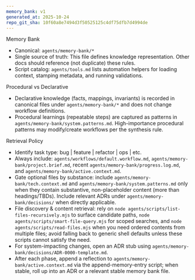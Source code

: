 ```yaml
---
memory_bank: v1
generated_at: 2025-10-24
repo_git_sha: 10f60a8e7494d3f50525125c4df75dfb7d4994de
---
```


Memory Bank

- Canonical: `agents/memory-bank/*`
- Single source of truth: This file defines knowledge representation. Other docs should reference (not duplicate) these rules.
- Script catalog: `agents/tools.md` lists automation helpers for loading context, stamping metadata, and running validations.

Procedural vs Declarative

- Declarative knowledge (facts, mappings, invariants) is recorded in canonical files under `agents/memory-bank/*` and does not change workflow definitions.
- Procedural learnings (repeatable steps) are captured as patterns in `agents/memory-bank/system.patterns.md`. High-importance procedural patterns may modify/create workflows per the synthesis rule.

Retrieval Policy

- Identify task type: bug | feature | refactor | ops | etc.
- Always include: `agents/workflows/default.workflow.md`, `agents/memory-bank/project.brief.md`, recent `agents/memory-bank/progress.log.md`, and `agents/memory-bank/active.context.md`.
- Gate optional files by substance: include `agents/memory-bank/tech.context.md` and `agents/memory-bank/system.patterns.md` only when they contain substantive, non-placeholder content (more than headings/TBDs). Include relevant ADRs under `agents/memory-bank/decisions/` when directly applicable.
- File discovery & content retrieval: rely on `node agents/scripts/list-files-recursively.mjs` to surface candidate paths, `node agents/scripts/smart-file-query.mjs` for scoped searches, and `node agents/scripts/read-files.mjs` when you need ordered contents from multiple files; avoid falling back to generic shell defaults unless these scripts cannot satisfy the need.
- For system-impacting changes, open an ADR stub using `agents/memory-bank/decisions/ADR-0000-template.md`.
- After each phase, append a reflection to `agents/memory-bank/active.context.md` via the append-memory-entry script; when stable, roll up into an ADR or a relevant stable memory bank file.
